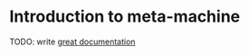 # Introduction to meta-machine

TODO: write [great documentation](http://jacobian.org/writing/what-to-write/)
